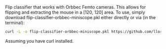 Flip classifier that works with Orbbec Femto cameras. This allows for flipping and extracting the mouse in a [120, 120] area. To use, simply download flip-classifier-orbbec-miniscope.pkl either directly or via (in the terminal):
```bash
curl -L -o flip-classifier-orbbec-miniscope.pkl https://github.com/llorente-lab/moseq-utils/raw/main/flip_classifier_orbbec_miniscope/flip-classifier-orbbec-miniscope.pkl
```
Assuming you have curl installed.
